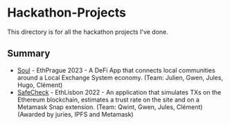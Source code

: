 # Hackathon-Projects

This directory is for all the hackathon projects I've done.

## Summary

- [Soul](./Soul-EthPrague) - EthPrague 2023 - A DeFi App that connects local communities around a Local Exchange System economy. (Team: Julien, Gwen, Jules, Hugo, Clément)
- [SafeCheck](./SafeCheck-EthLisbon) - EthLisbon 2022 - An application that simulates TXs on the Ethereum blockchain, estimates a trust rate on the site and on a Metamask Snap extension. (Team: Qwint, Gwen, Jules, Clément) (Awarded by juries, IPFS and Metamask)
